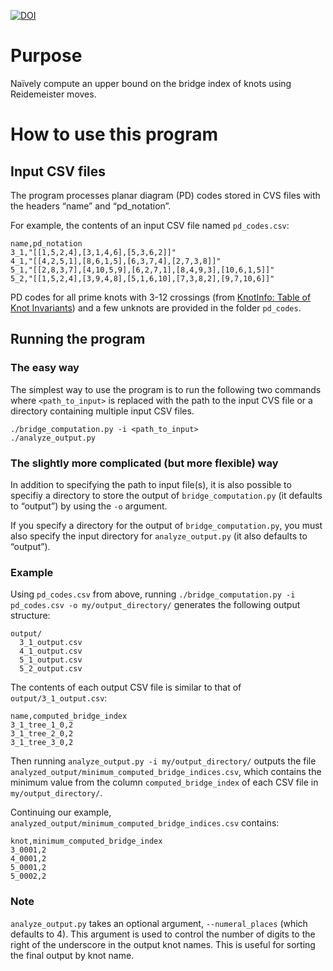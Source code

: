 [![DOI](https://zenodo.org/badge/DOI/10.5281/zenodo.999015.svg)](https://doi.org/10.5281/zenodo.999014)

# Purpose
Naïvely compute an upper bound on the bridge index of knots using Reidemeister moves.

# How to use this program
## Input CSV files
The program processes planar diagram (PD) codes stored in CVS files with the headers “name” and “pd_notation”.

For example, the contents of an input CSV file named `pd_codes.csv`:
```
name,pd_notation
3_1,"[[1,5,2,4],[3,1,4,6],[5,3,6,2]]"
4_1,"[[4,2,5,1],[8,6,1,5],[6,3,7,4],[2,7,3,8]]"
5_1,"[[2,8,3,7],[4,10,5,9],[6,2,7,1],[8,4,9,3],[10,6,1,5]]"
5_2,"[[1,5,2,4],[3,9,4,8],[5,1,6,10],[7,3,8,2],[9,7,10,6]]"
```

PD codes for all prime knots with 3-12 crossings (from [KnotInfo: Table of Knot Invariants](http://www.indiana.edu/~knotinfo/)) and a few unknots are provided in the folder `pd_codes`.

## Running the program
### The easy way
The simplest way to use the program is to run the following two commands where `<path_to_input>` is replaced with the path to the input CVS file or a directory containing multiple input CSV files.

```
./bridge_computation.py -i <path_to_input>
./analyze_output.py
```

### The slightly more complicated (but more flexible) way
In addition to specifying the path to input file(s), it is also possible to specifiy a directory to store the output of `bridge_computation.py` (it defaults to “output”) by using the `-o` argument. 

If you specify a directory for the output of `bridge_computation.py`, you must also specify the input directory for `analyze_output.py` (it also defaults to “output”).

### Example

Using `pd_codes.csv` from above, running `./bridge_computation.py -i pd_codes.csv -o my/output_directory/` generates the following output structure:
```
output/
  3_1_output.csv
  4_1_output.csv
  5_1_output.csv
  5_2_output.csv
```

The contents of each output CSV file is similar to that of `output/3_1_output.csv`:
```
name,computed_bridge_index
3_1_tree_1_0,2
3_1_tree_2_0,2
3_1_tree_3_0,2
```

Then running `analyze_output.py -i my/output_directory/` outputs the file `analyzed_output/minimum_computed_bridge_indices.csv`, which contains the minimum value from the column `computed_bridge_index` of each CSV file in `my/output_directory/`.

Continuing our example, `analyzed_output/minimum_computed_bridge_indices.csv` contains:
```
knot,minimum_computed_bridge_index
3_0001,2
4_0001,2
5_0001,2
5_0002,2
```

### Note
`analyze_output.py` takes an optional argument, `--numeral_places` (which defaults to 4). This argument is used to control the number of digits to the right of the underscore in the output knot names. This is useful for sorting the final output by knot name.
